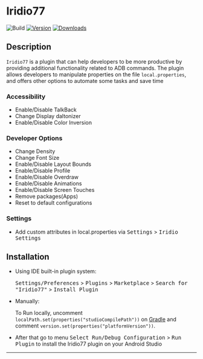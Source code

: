 # Iridio77

![Build](https://github.com/israelermel/iridio77/workflows/Build/badge.svg)
[![Version](https://img.shields.io/jetbrains/plugin/v/PLUGIN_ID.svg)](https://img.shields.io/jetbrains/plugin/v/br.com.vineivel.Iridio77)
[![Downloads](https://img.shields.io/jetbrains/plugin/d/PLUGIN_ID.svg)](https://img.shields.io/jetbrains/plugin/d/br.com.vineivel.Iridio77)

## Description

<!-- Plugin description -->
`Iridio77` is a plugin that can help developers to be more productive by 
providing additional functionality related to ADB commands. 
The plugin allows developers to manipulate properties on the file `local.properties`,
and offers other options to automate some tasks and save time

### Accessibility
- Enable/Disable TalkBack
- Change Display daltonizer
- Enable/Disable Color Inversion

### Developer Options
- Change Density
- Change Font Size
- Enable/Disable Layout Bounds
- Enable/Disable Profile
- Enable/Disable Overdraw
- Enable/Disable Animations
- Enable/Disable Screen Touches
- Remove packages(Apps)
- Reset to default configurations

### Settings
- Add custom attributes in local.properties via <kbd>Settings</kbd> > <kbd>Iridio Settings</kbd>

<!-- Plugin description end -->

## Installation

- Using IDE built-in plugin system:

  <kbd>Settings/Preferences</kbd> > <kbd>Plugins</kbd> > <kbd>Marketplace</kbd> > <kbd>Search for "Iridio77"</kbd> >
  <kbd>Install Plugin</kbd>

- Manually:

  To Run locally, uncomment `localPath.set(properties("studioCompilePath"))` on  [Gradle](/build.gradle.kts) and
  comment `version.set(properties("platformVersion"))`.

- After that go to menu <kbd>Select Run/Debug Configuration</kbd> > <kbd>Run Plugin</kbd> to install the Iridio77
  plugin on your Android Studio

---
